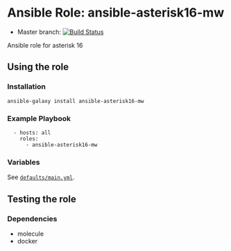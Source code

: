 # Ansible Role: ansible-asterisk16-mw

* Master branch: [![Build Status](https://travis-ci.org/mwolff44/ansible-asterisk16-mw.svg?branch=master)](https://travis-ci.org/mwolff44/ansible-asterisk16-mw)


Ansible role for asterisk 16

## Using the role
### Installation
```
ansible-galaxy install ansible-asterisk16-mw
```

### Example Playbook
```
  - hosts: all
    roles:
      - ansible-asterisk16-mw
```

### Variables

See [`defaults/main.yml`](defaults/main.yml).

## Testing the role

### Dependencies
- molecule
- docker
